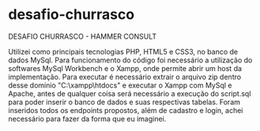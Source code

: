 # desafio-churrasco

DESAFIO CHURRASCO - HAMMER CONSULT

Utilizei como principais tecnologias PHP, HTML5 e CSS3, no banco de dados MySql.
Para funcionamento do código foi necessário a utilização do softwares MySql Workbench e o Xampp, onde permite abrir um host da implementação.
Para executar é necessário extrair o arquivo zip dentro desse domínio "C:\xampp\htdocs" e executar o Xampp com MySql e Apache, antes de qualquer coisa será necessário a execução do script.sql para poder inserir o banco de dados e suas respectivas tabelas.
Foram inseridos todos os endpoints propostos, além de cadastro e login, achei necessário para fazer da forma que eu imaginei.
